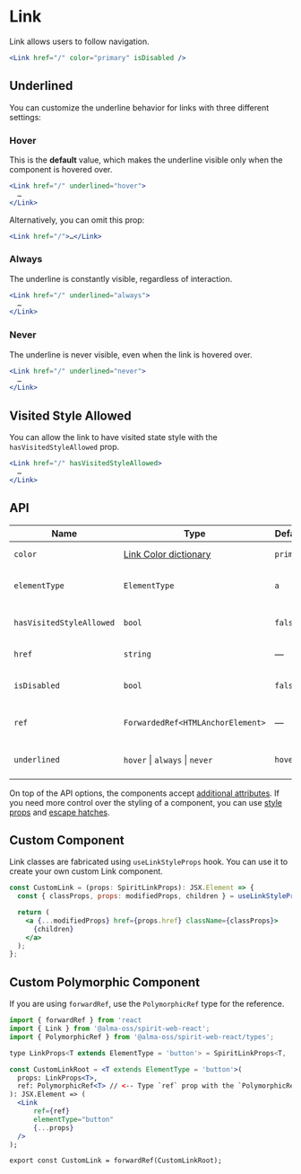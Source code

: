 # Link

Link allows users to follow navigation.

```jsx
<Link href="/" color="primary" isDisabled />
```

## Underlined

You can customize the underline behavior for links with three different settings:

### Hover

This is the **default** value, which makes the underline visible only when the component is hovered over.

```jsx
<Link href="/" underlined="hover">
  …
</Link>
```

Alternatively, you can omit this prop:

```jsx
<Link href="/">…</Link>
```

### Always

The underline is constantly visible, regardless of interaction.

```jsx
<Link href="/" underlined="always">
  …
</Link>
```

### Never

The underline is never visible, even when the link is hovered over.

```jsx
<Link href="/" underlined="never">
  …
</Link>
```

## Visited Style Allowed

You can allow the link to have visited state style with the `hasVisitedStyleAllowed` prop.

```jsx
<Link href="/" hasVisitedStyleAllowed>
  …
</Link>
```

## API

| Name                     | Type                                      | Default   | Required | Description                      |
| ------------------------ | ----------------------------------------- | --------- | -------- | -------------------------------- |
| `color`                  | [Link Color dictionary][dictionary-color] | `primary` | ✕        | Color of the link                |
| `elementType`            | `ElementType`                             | `a`       | ✕        | Type of element used as          |
| `hasVisitedStyleAllowed` | `bool`                                    | `false`   | ✕        | Allow link to have visited style |
| `href`                   | `string`                                  | —         | ✕        | Link's href attribute            |
| `isDisabled`             | `bool`                                    | `false`   | ✕        | Whether is the link disabled     |
| `ref`                    | `ForwardedRef<HTMLAnchorElement>`         | —         | ✕        | Link element reference           |
| `underlined`             | `hover` \| `always` \| `never`            | `hover`   | ✕        | When is the link underlined      |

On top of the API options, the components accept [additional attributes][readme-additional-attributes].
If you need more control over the styling of a component, you can use [style props][readme-style-props]
and [escape hatches][readme-escape-hatches].

## Custom Component

Link classes are fabricated using `useLinkStyleProps` hook. You can use it to create your own custom Link component.

```jsx
const CustomLink = (props: SpiritLinkProps): JSX.Element => {
  const { classProps, props: modifiedProps, children } = useLinkStyleProps(props);

  return (
    <a {...modifiedProps} href={props.href} className={classProps}>
      {children}
    </a>
  );
};
```

## Custom Polymorphic Component

If you are using `forwardRef`, use the `PolymorphicRef` type for the reference.

```jsx
import { forwardRef } from 'react
import { Link } from '@alma-oss/spirit-web-react';
import { PolymorphicRef } from '@alma-oss/spirit-web-react/types';

type LinkProps<T extends ElementType = 'button'> = SpiritLinkProps<T, 'tertiary'>;

const CustomLinkRoot = <T extends ElementType = 'button'>(
  props: LinkProps<T>,
  ref: PolymorphicRef<T> // <-- Type `ref` prop with the `PolymorphicRef` here
): JSX.Element => (
  <Link
      ref={ref}
      elementType="button"
      {...props}
  />
);

export const CustomLink = forwardRef(CustomLinkRoot);
```

[dictionary-color]: https://github.com/lmc-eu/spirit-design-system/tree/main/docs/DICTIONARIES.md#color
[readme-additional-attributes]: https://github.com/lmc-eu/spirit-design-system/blob/main/packages/web-react/README.md#additional-attributes
[readme-escape-hatches]: https://github.com/lmc-eu/spirit-design-system/blob/main/packages/web-react/README.md#escape-hatches
[readme-style-props]: https://github.com/lmc-eu/spirit-design-system/blob/main/packages/web-react/README.md#style-props
